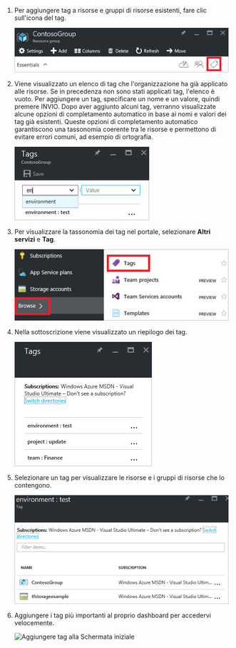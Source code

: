 1. Per aggiungere tag a risorse e gruppi di risorse esistenti, fare clic sull'icona del tag.

     ![Parte relativa ai tag nella risorsa e nei pannelli relativi ai gruppi di risorse](./media/resource-manager-tag-resources/select-tag-icon.png)

1. Viene visualizzato un elenco di tag che l'organizzazione ha già applicato alle risorse. Se in precedenza non sono stati applicati tag, l'elenco è vuoto. Per aggiungere un tag, specificare un nome e un valore, quindi premere INVIO. Dopo aver aggiunto alcuni tag, verranno visualizzate alcune opzioni di completamento automatico in base ai nomi e valori dei tag già esistenti. Queste opzioni di completamento automatico garantiscono una tassonomia coerente tra le risorse e permettono di evitare errori comuni, ad esempio di ortografia.

     ![Assegnare tag a risorse con coppie nome-valore](./media/resource-manager-tag-resources/tag-resources.png)

1. Per visualizzare la tassonomia dei tag nel portale, selezionare **Altri servizi** e **Tag**.

     ![Trovare tag tramite l'hub di esplorazione](./media/resource-manager-tag-resources/browse-tags.png)

1. Nella sottoscrizione viene visualizzato un riepilogo dei tag.

     ![Visualizzare tutti i tag](./media/resource-manager-tag-resources/tag-taxonomy.png)

1. Selezionare un tag per visualizzare le risorse e i gruppi di risorse che lo contengono.

     ![Visualizzare le risorse con tag](./media/resource-manager-tag-resources/show-tagged-resources.png)

1. Aggiungere i tag più importanti al proprio dashboard per accedervi velocemente.

     ![Aggiungere tag alla Schermata iniziale  
](./media/resource-manager-tag-resources/show-pinned-tag.png)

<!---HONumber=AcomDC_0824_2016-->